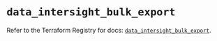 # `data_intersight_bulk_export`

Refer to the Terraform Registry for docs: [`data_intersight_bulk_export`](https://registry.terraform.io/providers/ciscodevnet/intersight/1.0.71/docs/data-sources/bulk_export).
